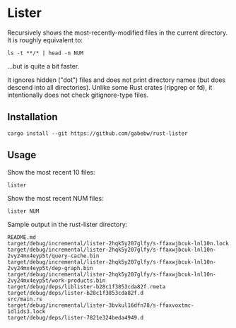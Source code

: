 # Lister

Recursively shows the most-recently-modified files in the current directory. It
is roughly equivalent to:

    ls -t **/* | head -n NUM

...but is quite a bit faster.

It ignores hidden ("dot") files and does not print directory names (but does
descend into all directories). Unlike some Rust crates (ripgrep or fd), it
intentionally does not check gitignore-type files.

## Installation

    cargo install --git https://github.com/gabebw/rust-lister

## Usage

Show the most recent 10 files:

    lister

Show the most recent NUM files:

    lister NUM

Sample output in the rust-lister directory:

    README.md
    target/debug/incremental/lister-2hqk5y207glfy/s-ffaxwjbcuk-lnl10n.lock
    target/debug/incremental/lister-2hqk5y207glfy/s-ffaxwjbcuk-lnl10n-2vy24mx4eyp5t/query-cache.bin
    target/debug/incremental/lister-2hqk5y207glfy/s-ffaxwjbcuk-lnl10n-2vy24mx4eyp5t/dep-graph.bin
    target/debug/incremental/lister-2hqk5y207glfy/s-ffaxwjbcuk-lnl10n-2vy24mx4eyp5t/work-products.bin
    target/debug/deps/liblister-b28c1f3853cda82f.rmeta
    target/debug/deps/lister-b28c1f3853cda82f.d
    src/main.rs
    target/debug/incremental/lister-3bvkul16dfn78/s-ffaxvoxtmc-1dlids3.lock
    target/debug/deps/lister-7821e324beda4949.d
